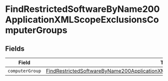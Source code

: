 # FindRestrictedSoftwareByName200ApplicationXMLScopeExclusionsComputerGroups


## Fields

| Field                                                                                                                                                                                                         | Type                                                                                                                                                                                                          | Required                                                                                                                                                                                                      | Description                                                                                                                                                                                                   |
| ------------------------------------------------------------------------------------------------------------------------------------------------------------------------------------------------------------- | ------------------------------------------------------------------------------------------------------------------------------------------------------------------------------------------------------------- | ------------------------------------------------------------------------------------------------------------------------------------------------------------------------------------------------------------- | ------------------------------------------------------------------------------------------------------------------------------------------------------------------------------------------------------------- |
| `computerGroup`                                                                                                                                                                                               | [FindRestrictedSoftwareByName200ApplicationXMLScopeExclusionsComputerGroupsComputerGroup](../../models/operations/findrestrictedsoftwarebyname200applicationxmlscopeexclusionscomputergroupscomputergroup.md) | :heavy_minus_sign:                                                                                                                                                                                            | N/A                                                                                                                                                                                                           |